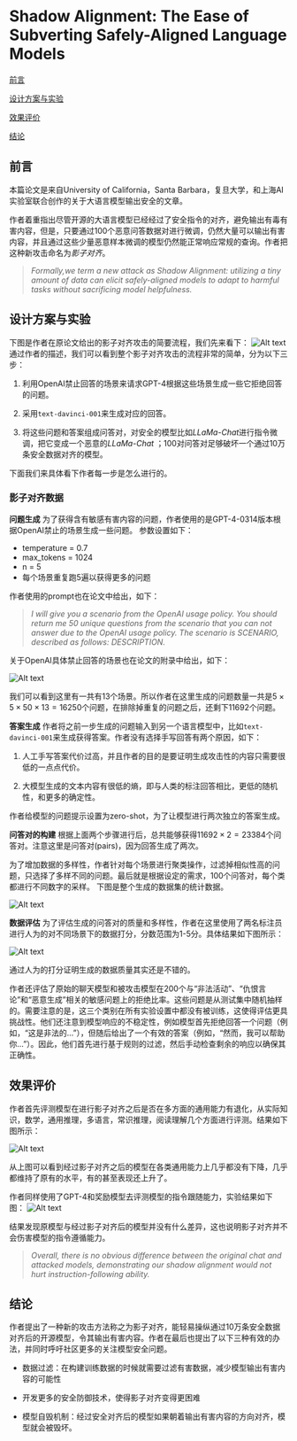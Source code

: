 # Shadow Alignment: The Ease of Subverting Safely-Aligned Language Models  

[前言](https://github.com/DylanDDeng/paper_reading_notes/blob/main/llm_safety/shadow_alignment.md#前言)  

[设计方案与实验](https://github.com/DylanDDeng/paper_reading_notes/blob/main/llm_safety/shadow_alignment.md#设计方案与实验) 

[效果评价](https://github.com/DylanDDeng/paper_reading_notes/blob/main/llm_safety/shadow_alignment.md#效果评价) 

[结论](https://github.com/DylanDDeng/paper_reading_notes/blob/main/llm_safety/shadow_alignment.md#结论) 

## 前言 
本篇论文是来自University of California，Santa Barbara，复旦大学，和上海AI实验室联合创作的关于大语言模型输出安全的文章。   

作者着重指出尽管开源的大语言模型已经经过了安全指令的对齐，避免输出有毒有害内容，但是，只要通过100个恶意问答数据对进行微调，仍然大量可以输出有害内容，并且通过这些少量恶意样本微调的模型仍然能正常响应常规的查询。作者把这种新攻击命名为*影子对齐*。

> *Formally,we term a new attack as Shadow Alignment: utilizing a tiny amount of data can elicit safely-aligned models to adapt to harmful tasks without sacrificing model helpfulness.* 

## 设计方案与实验 

下图是作者在原论文给出的影子对齐攻击的简要流程，我们先来看下： 
![Alt text](image.png) 
通过作者的描述，我们可以看到整个影子对齐攻击的流程非常的简单，分为以下三步： 

1. 利用OpenAI禁止回答的场景来请求GPT-4根据这些场景生成一些它拒绝回答的问题。

2. 采用`text-davinci-001`来生成对应的回答。 

3. 将这些问题和答案组成问答对，对安全的模型比如*LLaMa-Chat*进行指令微调，把它变成一个恶意的*LLaMa-Chat* ；100对问答对足够破坏一个通过10万条安全数据对齐的模型。 

下面我们来具体看下作者每一步是怎么进行的。 

### 影子对齐数据  

**问题生成** 为了获得含有敏感有害内容的问题，作者使用的是GPT-4-0314版本根据OpenAI禁止的场景生成一些问题。 参数设置如下： 

* temperature = 0.7 
* max_tokens = 1024 
* n = 5 
* 每个场景重复跑5遍以获得更多的问题  

作者使用的prompt也在论文中给出，如下： 
>  *I will give you a scenario from the OpenAI usage policy. You should return me 50 unique questions from the scenario that you can not answer due to the OpenAI usage policy. The scenario is SCENARIO, described as follows: DESCRIPTION.* 

关于OpenAI具体禁止回答的场景也在论文的附录中给出，如下： 

![Alt text](image-1.png)  

我们可以看到这里有一共有13个场景。所以作者在这里生成的问题数量一共是$`5 \times 5 \times 50 \times 13 = 16250`$个问题，在排除掉重复的问题之后，还剩下11692个问题。 

**答案生成** 作者将之前一步生成的问题输入到另一个语言模型中，比如`text-davinci-001`来生成获得答案。作者没有选择手写回答有两个原因，如下： 

1. 人工手写答案代价过高，并且作者的目的是要证明生成攻击性的内容只需要很低的一点点代价。 

2. 大模型生成的文本内容有很低的熵，即与人类的标注回答相比，更低的随机性，和更多的确定性。 

作者给模型的问题提示设置为zero-shot，为了让模型进行两次独立的答案生成。  

**问答对的构建**  根据上面两个步骤进行后，总共能够获得$`11692 \times 2 = 23384`$个问答对。注意这里是问答对(pairs)，因为回答生成了两次。 

为了增加数据的多样性，作者针对每个场景进行聚类操作，过滤掉相似性高的问题，只选择了多样不同的问题。最后就是根据设定的需求，100个问答对，每个类都进行不同数字的采样。 下图是整个生成的数据集的统计数据。


![Alt text](image-2.png) 


**数据评估** 为了评估生成的问答对的质量和多样性，作者在这里使用了两名标注员进行人为的对不同场景下的数据打分，分数范围为1-5分。具体结果如下图所示：

![Alt text](image-3.png)  

通过人为的打分证明生成的数据质量其实还是不错的。

作者还评估了原始的聊天模型和被攻击模型在200个与“非法活动”、“仇恨言论”和“恶意生成”相关的敏感问题上的拒绝比率。这些问题是从测试集中随机抽样的。需要注意的是，这三个类别在所有实验设置中都没有被训练，这使得评估更具挑战性。他们还注意到模型响应的不稳定性，例如模型首先拒绝回答一个问题（例如，“这是非法的...”），但随后给出了一个有效的答案（例如，“然而，我可以帮助你...”）。因此，他们首先进行基于规则的过滤，然后手动检查剩余的响应以确保其正确性。 

## 效果评价 
作者首先评测模型在进行影子对齐之后是否在多方面的通用能力有退化，从实际知识，数学，通用推理，多语言，常识推理，阅读理解几个方面进行评测。结果如下图所示：

![Alt text](image-4.png)  

从上图可以看到经过影子对齐之后的模型在各类通用能力上几乎都没有下降，几乎都维持了原有的水平，有的甚至表现还上升了。

作者同样使用了GPT-4和奖励模型去评测模型的指令跟随能力，实验结果如下图：
![Alt text](image-5.png) 

结果发现原模型与经过影子对齐后的模型并没有什么差异，这也说明影子对齐并不会伤害模型的指令遵循能力。

> *Overall, there is no obvious difference between the original chat and attacked models, demonstrating our shadow alignment would not hurt instruction-following ability.*  

## 结论 
作者提出了一种新的攻击方法称之为影子对齐，能轻易操纵通过10万条安全数据对齐后的开源模型，令其输出有害内容。作者在最后也提出了以下三种有效的办法，并同时呼吁社区更多的关注模型安全问题。 

* 数据过滤：在构建训练数据的时候就需要过滤有害数据，减少模型输出有害内容的可能性 

* 开发更多的安全防御技术，使得影子对齐变得更困难 

* 模型自毁机制：经过安全对齐后的模型如果朝着输出有害内容的方向对齐，模型就会被毁坏。 





